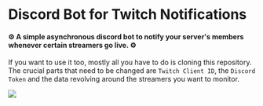 # Discord Bot for Twitch Notifications
#### :gear: A simple asynchronous discord bot to notify your server's members whenever certain streamers go live. :gear:


If you want to use it too, mostly all you have to do is cloning this repository. 
The crucial parts that need to be changed are `Twitch Client ID`, the `Discord Token` and the data revolving around the
streamers you want to monitor.

![](Notif.gif)
